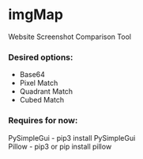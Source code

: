 # imgMap
Website Screenshot Comparison Tool

### Desired options:

 - Base64
 - Pixel Match
 - Quadrant Match
 - Cubed Match


### Requires for now:<br>
  PySimpleGui - pip3 install PySimpleGui<br>
  Pillow - pip3 or pip install pillow

